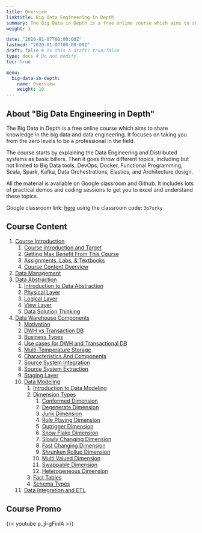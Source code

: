 ```yaml
---
title: Overview
linktitle: Big Data Engineering in Depth
summary: The Big Data in Depth is a free online course which aims to share knowledge in the big data and data engineering. It focuses on taking you from the zero levels to be a professional in the field.
weight: 1

date: "2020-01-07T00:00:00Z"
lastmod: "2020-01-07T00:00:00Z"
draft: false # Is this a draft? true/false
type: docs # Do not modify.
toc: true

menu:
  big-data-in-depth:
    name: Overview
    weight: 10
---
```


## About "Big Data Engineering in Depth"

The Big Data in Depth is a free online course which aims to share knowledge in the big data and data engineering. 
It focuses on taking you from the zero levels to be a professional in the field.

The course starts by explaining the Data Engineering and Distributed systems as basic billers. 
Then it goes throw different topics, including but not limited to Big Data tools, DevOps, Docker,
 Functional Programming, Scala, Spark, Kafka, Data Orchestrations, Elastics, and Architecture design.

All the material is available on Google classroom and Github. It includes lots of practical demos and coding sessions to
 get you to excel and understand these topics. 

Google classroom link: [here](https://classroom.google.com/) using the classroom code: `3p7srky`

## Course Content

1. [Course Introduction](01-introduction)
    1. [Course Introduction and Target](01-introduction/01-introduction)
    1. [Getting Max Benefit From This Course](01-introduction/02-max-benefit)
    1. [Assignments, Labs, & Textbooks](01-introduction/03-assignments-labs)
    1. [Course Content Overview](01-introduction/04-discussion)
1. [Data Management](02-dwh/01-data-management)
1. [Data Abstraction](02-dwh/02-data-abstraction)
    1. [Introduction to Data Abstraction](02-dwh/02-data-abstraction/01-introduction)
    1. [Physical Layer](02-dwh/02-data-abstraction/02-physical-layer)
    1. [Logical Layer](02-dwh/02-data-abstraction/03-logical-layer)
    1. [View Layer](02-dwh/02-data-abstraction/04-view-layer)
    1. [Data Solution Thinking](02-dwh/02-data-abstraction/05-data-solution-thinking)
1. [Data Warehouse Components](02-dwh/03-architecture)
    1. [Motivation](02-dwh/03-architecture/01-motivation)
    1. [DWH vs Transaction DB](02-dwh/03-architecture/02-dwh-vs-tdb)
    1. [Business Types](02-dwh/03-architecture/03-business-types)
    1. [Use cases for DWH and Transactional DB](02-dwh/03-architecture/04-usecases-for-dwh-and-tdb)
    1. [Multi-Temperature Storage](02-dwh/03-architecture/05-multi-temperature-storage)
    1. [Characteristics And Components](02-dwh/03-architecture/06-characteristics-and-components)
    1. [Source System Integration](02-dwh/03-architecture/07-source-system-integration-process)
    1. [Source System Extraction](02-dwh/03-architecture/08-source-system-extraction)
    1. [Staging Layer](02-dwh/03-architecture/09-staging-layer)
    1. [Data Modeling](02-dwh/03-architecture/10-data-modeling/)
        1. [Introduction to Data Modeling](02-dwh/03-architecture/10-data-modeling/01-introduction)
        1. [Dimension Types](02-dwh/03-architecture/10-data-modeling/02-dimension-types/)
            1. [Conformed Dimension](02-dwh/03-architecture/10-data-modeling/02-dimension-types/01-conformed-dimension)
            1. [Degenerate Dimension](02-dwh/03-architecture/10-data-modeling/02-dimension-types/02-degenerate-dimension)
            1. [Junk Dimension](02-dwh/03-architecture/10-data-modeling/02-dimension-types/03-junk-dimension)
            1. [Role Playing Dimension](02-dwh/03-architecture/10-data-modeling/02-dimension-types/04-role-playing-dimension)
            1. [Outrigger Dimension](02-dwh/03-architecture/10-data-modeling/02-dimension-types/05-outrigger-dimension)
            1. [Snow Flake Dimension](02-dwh/03-architecture/10-data-modeling/02-dimension-types/06-snow-flake-dimension)
            1. [Slowly Changing Dimension](02-dwh/03-architecture/10-data-modeling/02-dimension-types/07-slowly-changing-dimension)
            1. [Fast Changing Dimension](02-dwh/03-architecture/10-data-modeling/02-dimension-types/08-fast-changing-dimension)
            1. [Shrunken Rollup Dimension](02-dwh/03-architecture/10-data-modeling/02-dimension-types/09-shrunken-rollup-dimension)
            1. [Multi Valued Dimension](02-dwh/03-architecture/10-data-modeling/02-dimension-types/10-multi-valued-dimension)
            1. [Swappable Dimension](02-dwh/03-architecture/10-data-modeling/02-dimension-types/11-swappable-dimension)
            1. [Heterogeneous Dimension](02-dwh/03-architecture/10-data-modeling/02-dimension-types/12-heterogeneous-dimension)
        1. [Fact Tables](02-dwh/03-architecture/10-data-modeling/03-fact-tables)
        1. [Schema Types](02-dwh/03-architecture/10-data-modeling/04-schema-types)                
    1. [Data Integration and ETL](02-dwh/03-architecture/11-etl/)
## Course Promo

{{< youtube p_jl-gFinlA >}}
